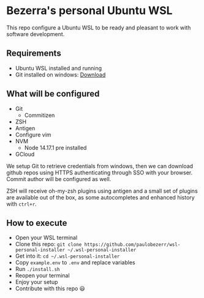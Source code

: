 # Bezerra's personal Ubuntu WSL

This repo configure a Ubuntu WSL to be ready and pleasant to work with software
development.

## Requirements

- Ubuntu WSL installed and running
- Git installed on windows: [Download](https://git-scm.com/downloads)

## What will be configured

- Git
  - Commitizen
- ZSH
- Antigen
- Configure vim
- NVM
  - Node 14.17.1 pre installed
- GCloud

We setup Git to retrieve credentials from windows, then we can download github
repos using HTTPS authenticating through SSO with your browser.
Commit author will be configured as well.

ZSH will receive oh-my-zsh plugins using antigen and a small set of plugins are
available out of the box, as some autocompletes and enhanced history with
`ctrl+r`.

## How to execute

- Open your WSL terminal
- Clone this repo: `git clone https://github.com/paulobezerr/wsl-personal-installer ~/.wsl-personal-installer`
- Get into it: `cd ~/.wsl-personal-installer`
- Copy `example.env` to `.env` and replace variables
- Run `./install.sh`
- Reopen your terminal
- Enjoy your setup
- Contribute with this repo :smiley:
